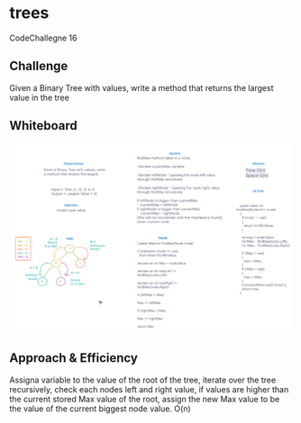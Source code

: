# trees
CodeChallegne 16  

## Challenge
Given a Binary Tree with values, write a method that returns the largest value in the tree

## Whiteboard
![tree-max](./tree-max.png)

## Approach & Efficiency
Assigna variable to the value of the root of the tree, iterate over the tree recursively, check each nodes left and right value, if values are higher than the current stored Max value of the root, assign the new Max value to be the value of the current biggest node value. O(n)